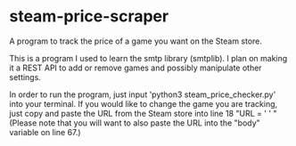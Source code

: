 # steam-price-scraper
A program to track the price of a game you want on the Steam store.

This is a program I used to learn the smtp library (smtplib).
I plan on making it a REST API to add or remove games and possibly manipulate other settings.

In order to run the program, just input 'python3 steam_price_checker.py' into your terminal.
If you would like to change the game you are tracking, just copy and paste the URL from the Steam store into line 18 "URL = ' ' "
(Please note that you will want to also paste the URL into the "body" variable on line 67.)
